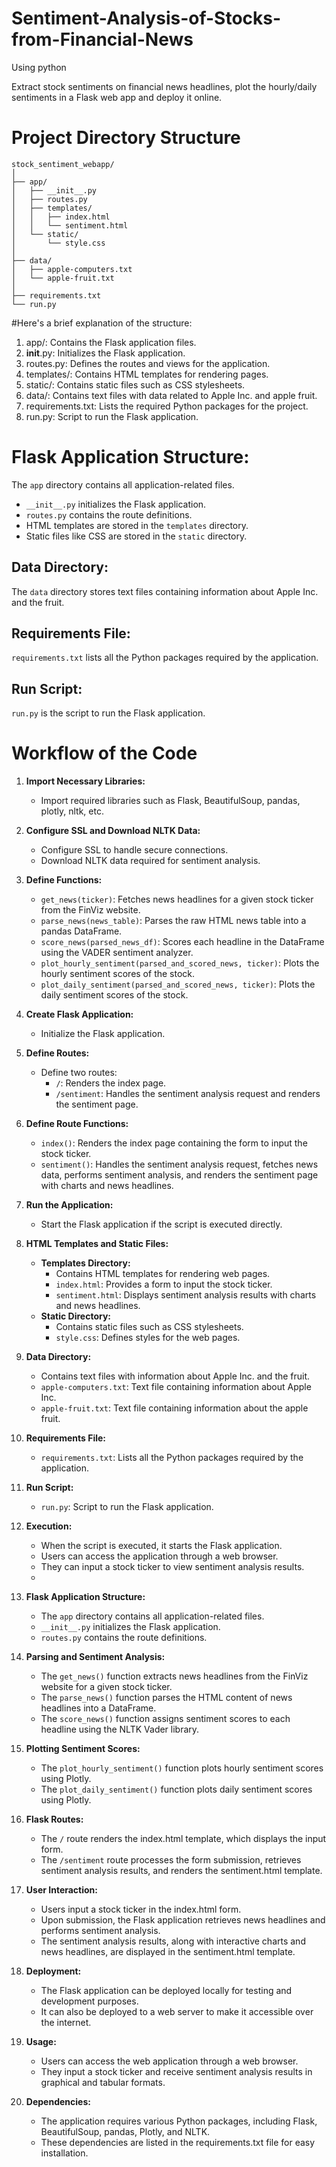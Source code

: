 # Sentiment-Analysis-of-Stocks-from-Financial-News
Using python 

Extract stock sentiments on financial news headlines, plot the hourly/daily sentiments in a Flask web app and deploy it online.

# Project Directory Structure

```
stock_sentiment_webapp/
│
├── app/
│   ├── __init__.py
│   ├── routes.py
│   ├── templates/
│   │   ├── index.html
│   │   └── sentiment.html
│   └── static/
│       └── style.css
│
├── data/
│   ├── apple-computers.txt
│   └── apple-fruit.txt
│
├── requirements.txt
└── run.py
```




#Here's a brief explanation of the structure:

1. app/: Contains the Flask application files.
2. __init__.py: Initializes the Flask application.
3. routes.py: Defines the routes and views for the application.
4. templates/: Contains HTML templates for rendering pages.
5. static/: Contains static files such as CSS stylesheets.
6. data/: Contains text files with data related to Apple Inc. and apple fruit.
7. requirements.txt: Lists the required Python packages for the project.
8. run.py: Script to run the Flask application.

# Flask Application Structure:

The `app` directory contains all application-related files.

- `__init__.py` initializes the Flask application.
- `routes.py` contains the route definitions.
- HTML templates are stored in the `templates` directory.
- Static files like CSS are stored in the `static` directory.

## Data Directory:

The `data` directory stores text files containing information about Apple Inc. and the fruit.

## Requirements File:

`requirements.txt` lists all the Python packages required by the application.

## Run Script:

`run.py` is the script to run the Flask application.





# Workflow of the Code

1. **Import Necessary Libraries:**
   - Import required libraries such as Flask, BeautifulSoup, pandas, plotly, nltk, etc.
   
2. **Configure SSL and Download NLTK Data:**
   - Configure SSL to handle secure connections.
   - Download NLTK data required for sentiment analysis.
   
3. **Define Functions:**
   - `get_news(ticker)`: Fetches news headlines for a given stock ticker from the FinViz website.
   - `parse_news(news_table)`: Parses the raw HTML news table into a pandas DataFrame.
   - `score_news(parsed_news_df)`: Scores each headline in the DataFrame using the VADER sentiment analyzer.
   - `plot_hourly_sentiment(parsed_and_scored_news, ticker)`: Plots the hourly sentiment scores of the stock.
   - `plot_daily_sentiment(parsed_and_scored_news, ticker)`: Plots the daily sentiment scores of the stock.
   
4. **Create Flask Application:**
   - Initialize the Flask application.
   
5. **Define Routes:**
   - Define two routes:
     - `/`: Renders the index page.
     - `/sentiment`: Handles the sentiment analysis request and renders the sentiment page.
     
6. **Define Route Functions:**
   - `index()`: Renders the index page containing the form to input the stock ticker.
   - `sentiment()`: Handles the sentiment analysis request, fetches news data, performs sentiment analysis, and renders the sentiment page with charts and news headlines.
   
7. **Run the Application:**
   - Start the Flask application if the script is executed directly.
8. **HTML Templates and Static Files:**
   - **Templates Directory:**
     - Contains HTML templates for rendering web pages.
     - `index.html`: Provides a form to input the stock ticker.
     - `sentiment.html`: Displays sentiment analysis results with charts and news headlines.
   - **Static Directory:**
     - Contains static files such as CSS stylesheets.
     - `style.css`: Defines styles for the web pages.
   
9. **Data Directory:**
   - Contains text files with information about Apple Inc. and the fruit.
   - `apple-computers.txt`: Text file containing information about Apple Inc.
   - `apple-fruit.txt`: Text file containing information about the apple fruit.
   
10. **Requirements File:**
    - `requirements.txt`: Lists all the Python packages required by the application.

11. **Run Script:**
    - `run.py`: Script to run the Flask application.

12. **Execution:**
    - When the script is executed, it starts the Flask application.
    - Users can access the application through a web browser.
    - They can input a stock ticker to view sentiment analysis results.
    - 
13. **Flask Application Structure:**
    - The `app` directory contains all application-related files.
    - `__init__.py` initializes the Flask application.
    - `routes.py` contains the route definitions.
    
14. **Parsing and Sentiment Analysis:**
    - The `get_news()` function extracts news headlines from the FinViz website for a given stock ticker.
    - The `parse_news()` function parses the HTML content of news headlines into a DataFrame.
    - The `score_news()` function assigns sentiment scores to each headline using the NLTK Vader library.
    
15. **Plotting Sentiment Scores:**
    - The `plot_hourly_sentiment()` function plots hourly sentiment scores using Plotly.
    - The `plot_daily_sentiment()` function plots daily sentiment scores using Plotly.

16. **Flask Routes:**
    - The `/` route renders the index.html template, which displays the input form.
    - The `/sentiment` route processes the form submission, retrieves sentiment analysis results, and renders the sentiment.html template.

17. **User Interaction:**
    - Users input a stock ticker in the index.html form.
    - Upon submission, the Flask application retrieves news headlines and performs sentiment analysis.
    - The sentiment analysis results, along with interactive charts and news headlines, are displayed in the sentiment.html template.

18. **Deployment:**
    - The Flask application can be deployed locally for testing and development purposes.
    - It can also be deployed to a web server to make it accessible over the internet.

19. **Usage:**
    - Users can access the web application through a web browser.
    - They input a stock ticker and receive sentiment analysis results in graphical and tabular formats.

20. **Dependencies:**
    - The application requires various Python packages, including Flask, BeautifulSoup, pandas, Plotly, and NLTK.
    - These dependencies are listed in the requirements.txt file for easy installation.






